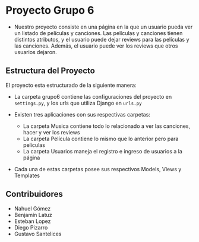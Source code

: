 # Proyecto Grupo 6

- Nuestro proyecto consiste en una página en la que un usuario pueda ver un listado de películas y canciones. Las películas y canciones tienen distintos atributos, y el usuario puede dejar reviews para las películas y las canciones. Además, el usuario puede ver los reviews que otros usuarios dejaron.

## Estructura del Proyecto

El proyecto esta estructurado de la siguiente manera:

- La carpeta grupo6 contiene las configuraciones del proyecto en ```settings.py```, y los urls que utiliza Django en ```urls.py```

- Existen tres aplicaciones con sus respectivas carpetas:

    - La carpeta Musica contiene todo lo relacionado a ver las canciones, hacer y ver los reviews
    - La carpeta Película contiene lo mismo que lo anterior pero para películas
    - La carpeta Usuarios maneja el registro e ingreso de usuarios a la página

- Cada una de estas carpetas posee sus respectivos Models, Views y Templates

## Contribuidores

- Nahuel Gómez
- Benjamín Latuz
- Esteban Lopez
- Diego Pizarro
- Gustavo Santelices